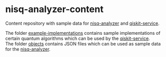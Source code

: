 # nisq-analyzer-content

Content repository with sample data for [nisq-analyzer](https://github.com/UST-QuAntiL/nisq-analyzer/tree/SummerSoC2020) and [qiskit-service](https://github.com/UST-QuAntiL/qiskit-service/tree/SummerSoC2020).

The folder [example-implementations](/example-implementations) contains sample implementations of certain quantum algorithms which can be used by the [qiskit-service](https://github.com/UST-QuAntiL/qiskit-service/tree/SummerSoC2020).  
The folder [objects](/objects) contains JSON files which can be used as sample data for the [nisq-analyzer](https://github.com/UST-QuAntiL/nisq-analyzer/tree/SummerSoC2020).
